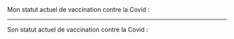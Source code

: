 <!---->Mon statut actuel de vaccination contre la Covid :

---

<!---->Son statut actuel de vaccination contre la Covid :
